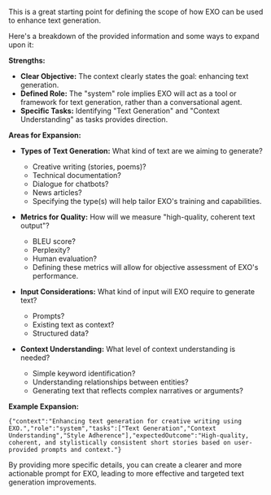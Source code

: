 This is a great starting point for defining the scope of how EXO can be used to enhance text generation. 

Here's a breakdown of the provided information and some ways to expand upon it:

**Strengths:**

* **Clear Objective:** The context clearly states the goal: enhancing text generation.
* **Defined Role:** The "system" role implies EXO will act as a tool or framework for text generation, rather than a conversational agent.
* **Specific Tasks:**  Identifying "Text Generation" and "Context Understanding" as tasks provides direction.

**Areas for Expansion:**

* **Types of Text Generation:**  What kind of text are we aiming to generate? 
    * Creative writing (stories, poems)?
    *  Technical documentation?
    *  Dialogue for chatbots?
    *  News articles? 
    * Specifying the type(s) will help tailor EXO's training and capabilities.
* **Metrics for Quality:** How will we measure "high-quality, coherent text output"? 
    *  BLEU score?
    *  Perplexity?
    *  Human evaluation?
    *  Defining these metrics will allow for objective assessment of EXO's performance.
* **Input Considerations:**  What kind of input will EXO require to generate text? 
    *  Prompts?
    *  Existing text as context?
    *  Structured data?

* **Context Understanding:**  What level of context understanding is needed?
    *  Simple keyword identification?
    *  Understanding relationships between entities?
    *  Generating text that reflects complex narratives or arguments?

**Example Expansion:**

```
{"context":"Enhancing text generation for creative writing using EXO.","role":"system","tasks":["Text Generation","Context Understanding","Style Adherence"],"expectedOutcome":"High-quality, coherent, and stylistically consistent short stories based on user-provided prompts and context."}
```


By providing more specific details, you can create a clearer and more actionable prompt for EXO, leading to more effective and targeted text generation improvements.
